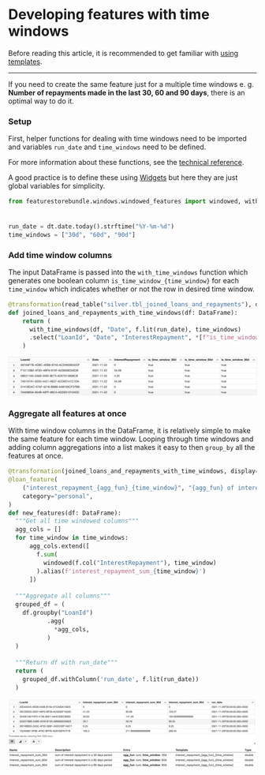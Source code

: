 # Developing features with time windows

Before reading this article, it is recommended to get familiar with [using templates](templates.md).

---

If you need to create the same feature just for a multiple time windows e. g. __Number of repayments made in the last 30, 60 and 90 days__, there is an optimal way to do it.

### Setup

First, helper functions for dealing with time windows need to be imported and variables `run_date` and `time_windows` need to be defined.

For more information about these functions, see the [technical reference](time-windows-technical-reference.md).

A good practice is to define these using [Widgets](../using-widgets.md) but here they are just global variables for simplicity.

```python
from featurestorebundle.windows.windowed_features import windowed, with_time_windows


run_date = dt.date.today().strftime("%Y-%m-%d")
time_windows = ["30d", "60d", "90d"]
```

### Add time window columns

The input DataFrame is passed into the `with_time_windows` function which generates one boolean column `is_time_window_{time_window}` for each `time_window` which indicates whether or not the row in desired time window.

```python
@transformation(read_table("silver.tbl_joined_loans_and_repayments"), display=True)
def joined_loans_and_repayments_with_time_windows(df: DataFrame):
    return (
      with_time_windows(df, "Date", f.lit(run_date), time_windows)
      .select("LoanId", "Date", "InterestRepayment", *[f"is_time_window_{time_window}" for time_window in args.time_windows])
    )
```

![with_time_windows result](images/feature_store_with_time_windows.png)

### Aggregate all features at once

With time window columns in the DataFrame, it is relatively simple to make the same feature for each time window.
Looping through time windows and adding column aggregations into a list makes it easy to then `group_by` all the features at once.

```python
@transformation(joined_loans_and_repayments_with_time_windows, display=True)
@loan_feature(
    ("interest_repayment_{agg_fun}_{time_window}", "{agg_fun} of interest repayment in a {time_window} period"),
    category="personal",
)
def new_features(df: DataFrame):
  """Get all time windowed columns"""
  agg_cols = []
  for time_window in time_windows:
      agg_cols.extend([
        f.sum(
          windowed(f.col("InterestRepayment"), time_window)
        ).alias(f'interest_repayment_sum_{time_window}')
      ])
  
  """Aggregate all columns"""
  grouped_df = (
    df.groupby("LoanId")
           .agg(
             *agg_cols,
           )
  )
  
  """Return df with run_date"""
  return (
    grouped_df.withColumn('run_date', f.lit(run_date))
  )
```

![time windowed features result](images/feature_store_time_windowed_features.png)
